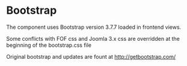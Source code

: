 # Bootstrap

The component uses Bootstrap version 3.7.7 loaded in frontend views.

Some conflicts with FOF css and Joomla 3.x css are overridden at the beginning of the bootstrap.css file

Original bootstrap and updates are fount at http://getbootstrap.com/